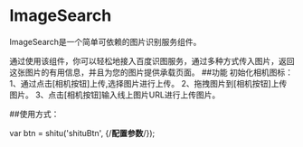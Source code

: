 # ImageSearch

ImageSearch是一个简单可依赖的图片识别服务组件。

通过使用该组件，你可以轻松地接入百度识图服务，通过多种方式传入图片，返回这张图片的有用信息，并且为您的图片提供承载页面。
##功能
初始化相机图标：
	1、通过点击[相机按钮]上传,选择图片进行上传。
	2、拖拽图片到[相机按钮]上传图片。
	3、点击[相机按钮]输入线上图片URL进行上传图片。

##使用方式：

 var btn = shitu('shituBtn', {/**配置参数**/});